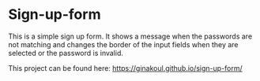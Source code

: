 # Sign-up-form

This is a simple sign up form. 
It shows a message when the passwords are not matching and changes the border of the input fields when they are selected or the password is invalid.

This project can be found here: https://ginakoul.github.io/sign-up-form/
